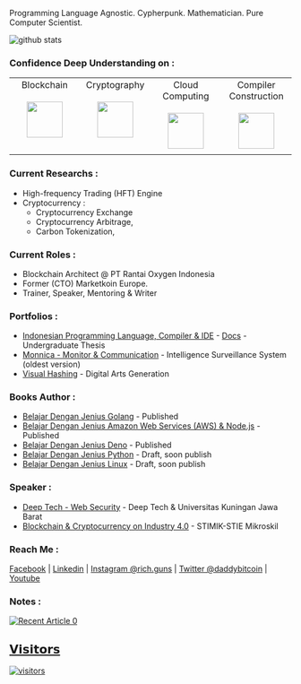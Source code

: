 Programming Language Agnostic. Cypherpunk. Mathematician. Pure Computer Scientist.

![github stats](https://github-readme-stats.vercel.app/api?username=gungunfebrianza&show_icons=true)

### Confidence Deep Understanding on :  
<table>
  <tbody>
    <tr valign="top">
      <td width="25%" align="center" style="padding-bottom: 30px">
        <span>Blockchain</span><br><br> 
        <img height="64px" src="https://github.com/gungunfebrianza/gungunfebrianza/blob/master/assets/blockchain.svg">
      </td>
      <td width="25%" align="center">
        <span>Cryptography</span><br><br> 
        <img height="64px" src="https://github.com/gungunfebrianza/gungunfebrianza/blob/master/assets/cryptography.svg">
      </td>
      <td width="25%" align="center">
        <span>Cloud Computing</span><br><br> 
        <img height="64px" src="https://github.com/gungunfebrianza/gungunfebrianza/blob/master/assets/cloud_computing.svg">
      </td>
      <td width="25%" align="center">
        <span>Compiler Construction</span><br><br> 
        <img height="64px" src="https://github.com/gungunfebrianza/gungunfebrianza/blob/master/assets/compiler.svg">
      </td>
    </tr>
  </tbody>
</table>

### Current Researchs :   
- High-frequency Trading (HFT) Engine  
- Cryptocurrency : 
  - Cryptocurrency Exchange
  - Cryptocurrency Arbitrage, 
  - Carbon Tokenization, 

### Current Roles :
- Blockchain Architect @ PT Rantai Oxygen Indonesia
- Former (CTO) Marketkoin Europe.
- Trainer, Speaker, Mentoring & Writer

### Portfolios :
- [Indonesian Programming Language, Compiler & IDE](https://www.youtube.com/watch?v=b8dQ7R04piI) - [Docs](https://elib.unikom.ac.id/gdl.php?mod=browse&op=read&id=jbptunikompp-gdl-gungunfebr-36422) - Undergraduate Thesis
- [Monnica - Monitor & Communication](https://www.youtube.com/watch?v=lCD-nvIiDQg) - Intelligence Surveillance System (oldest version)
- [Visual Hashing](https://www.youtube.com/watch?v=GWTwwhPz9wU) - Digital Arts Generation

### Books Author :
- [Belajar Dengan Jenius Golang](https://github.com/gungunfebrianza/Belajar-Dengan-Jenius-Golang) - Published
- [Belajar Dengan Jenius Amazon Web Services (AWS) & Node.js](https://github.com/gungunfebrianza/Belajar-Dengan-Jenius-AWS-Node.js) - Published
- [Belajar Dengan Jenius Deno](https://github.com/gungunfebrianza/Belajar-Dengan-Jenius-DenoTheWKWKLand) - Published
- [Belajar Dengan Jenius Python](https://github.com/gungunfebrianza/Belajar-Dengan-Jenius-Python) - Draft, soon publish
- [Belajar Dengan Jenius Linux](https://github.com/gungunfebrianza/Belajar-Dengan-Jenius-Linux) - Draft, soon publish

### Speaker :
- [Deep Tech - Web Security](https://github.com/gungunfebrianza/Deep-Tech-Web-Security) - Deep Tech & Universitas Kuningan Jawa Barat
- [Blockchain & Cryptocurrency on Industry 4.0](https://github.com/gungunfebrianza/Blockchain-Cryptocurrency-Industry-4.0) - STIMIK-STIE Mikroskil

### Reach Me :
[Facebook](https://www.facebook.com/hazeleekaizera/) | [Linkedin](https://id.linkedin.com/in/gungunfebrianza) | [Instagram @rich.guns](https://www.instagram.com/rich.guns/) | [Twitter @daddybitcoin](https://twitter.com/daddybitcoin) | [Youtube](https://www.youtube.com/c/GunGunFebrianza)

### Notes :
 <a target="_blank" href="https://github-readme-medium-recent-article.vercel.app/medium/@hazekaizer/3"><img src="https://github-readme-medium-recent-article.vercel.app/medium/@hazekaizer/3" alt="Recent Article 0"> 


## 𝗩𝗶𝘀𝗶𝘁𝗼𝗿𝘀

![visitors](https://visitor-badge.glitch.me/badge?page_id=gungunfebrianza)
